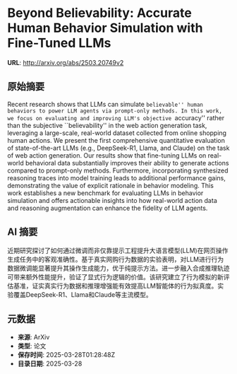 # Beyond Believability: Accurate Human Behavior Simulation with Fine-Tuned LLMs

**URL**: http://arxiv.org/abs/2503.20749v2

## 原始摘要

Recent research shows that LLMs can simulate ``believable'' human behaviors
to power LLM agents via prompt-only methods. In this work, we focus on
evaluating and improving LLM's objective ``accuracy'' rather than the
subjective ``believability'' in the web action generation task, leveraging a
large-scale, real-world dataset collected from online shopping human actions.
We present the first comprehensive quantitative evaluation of state-of-the-art
LLMs (e.g., DeepSeek-R1, Llama, and Claude) on the task of web action
generation. Our results show that fine-tuning LLMs on real-world behavioral
data substantially improves their ability to generate actions compared to
prompt-only methods. Furthermore, incorporating synthesized reasoning traces
into model training leads to additional performance gains, demonstrating the
value of explicit rationale in behavior modeling. This work establishes a new
benchmark for evaluating LLMs in behavior simulation and offers actionable
insights into how real-world action data and reasoning augmentation can enhance
the fidelity of LLM agents.


## AI 摘要

近期研究探讨了如何通过微调而非仅靠提示工程提升大语言模型(LLM)在网页操作生成任务中的客观准确性。基于真实网购行为数据的实验表明，对LLM进行行为数据微调能显著提升其操作生成能力，优于纯提示方法。进一步融入合成推理轨迹可带来额外性能提升，验证了显式行为逻辑的价值。该研究建立了行为模拟的新评估基准，证实真实行为数据和推理增强能有效提高LLM智能体的行为拟真度。实验覆盖DeepSeek-R1、Llama和Claude等主流模型。

## 元数据

- **来源**: ArXiv
- **类型**: 论文
- **保存时间**: 2025-03-28T01:28:48Z
- **目录日期**: 2025-03-28
